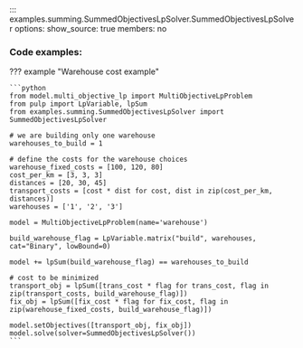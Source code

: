::: examples.summing.SummedObjectivesLpSolver.SummedObjectivesLpSolver
    options:
        show_source: true
        members: no

### Code examples:

??? example "Warehouse cost example"


    ```python
    from model.multi_objective_lp import MultiObjectiveLpProblem
    from pulp import LpVariable, lpSum
    from examples.summing.SummedObjectivesLpSolver import SummedObjectivesLpSolver

    # we are building only one warehouse
    warehouses_to_build = 1

    # define the costs for the warehouse choices
    warehouse_fixed_costs = [100, 120, 80]
    cost_per_km = [3, 3, 3]
    distances = [20, 30, 45]
    transport_costs = [cost * dist for cost, dist in zip(cost_per_km, distances)]
    warehouses = ['1', '2', '3']

    model = MultiObjectiveLpProblem(name='warehouse')

    build_warehouse_flag = LpVariable.matrix("build", warehouses, cat="Binary", lowBound=0)

    model += lpSum(build_warehouse_flag) == warehouses_to_build

    # cost to be minimized
    transport_obj = lpSum([trans_cost * flag for trans_cost, flag in zip(transport_costs, build_warehouse_flag)])
    fix_obj = lpSum([fix_cost * flag for fix_cost, flag in zip(warehouse_fixed_costs, build_warehouse_flag)])

    model.setObjectives([transport_obj, fix_obj])
    model.solve(solver=SummedObjectivesLpSolver())
    ```
